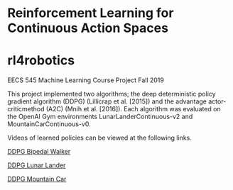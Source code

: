 # Reinforcement Learning for Continuous Action Spaces
# rl4robotics

EECS 545 Machine Learning Course Project Fall 2019

This project implemented two algorithms; the deep deterministic policy gradient algorithm (DDPG) (Lillicrap et al. [2015]) and the advantage actor-criticmethod (A2C) (Mnih et al. [2016]). Each algorithm was evaluated on the OpenAI Gym environments LunarLanderContinuous-v2 and MountainCarContinuous-v0.

Videos of learned policies can be viewed at the following links.

[DDPG Bipedal Walker](https://umich.box.com/s/w2mp91pij8atyvr40a0mtsyhl27jibcc)

[DDPG Lunar Lander](https://umich.box.com/s/2e0aze9a69wb0un85sumysd7krdc4y0i)

[DDPG Mountain Car](https://umich.box.com/s/tjaegnndp0rm6f6zw4nvgli2br62o7kz)

